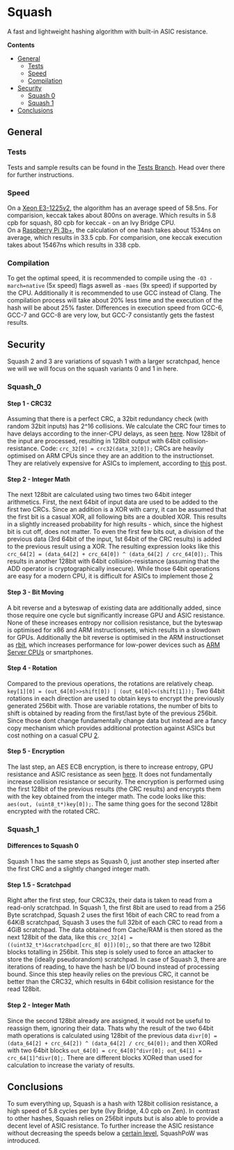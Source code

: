 # Squash
A fast and lightweight hashing algorithm with built-in ASIC resistance.

**Contents**
- [General](#General)
	- [Tests](#Tests)
	- [Speed](#Speed)
	- [Compilation](#Compilation)
- [Security](#Security)
	- [Squash 0](#Squash_0)
	- [Squash 1](#Squash_1)
- [Conclusions](#Conclusions)

## General
### Tests
Tests and sample results can be found in the [Tests Branch](https://github.com/ClashLuke/CCLib/tree/testing). Head over there for further instructions.

### Speed
On a [Xeon E3-1225v2](https://ark.intel.com/content/www/us/en/ark/products/65733/intel-xeon-processor-e3-1225-v2-8m-cache-3-20-ghz.html), the algorithm has an average speed of 58.5ns. For comparision, keccak takes about 800ns on average. Which results in 5.8 cpb for squash, 80 cpb for keccak - on an Ivy Bridge CPU.<br>
On a [Raspberry Pi 3b+](https://www.raspberrypi.org/magpi/raspberry-pi-specs-benchmarks/), the calculation of one hash takes about 1534ns on average, which results in 33.5 cpb. For comparision, one keccak execution takes about 15467ns which results in 338 cpb.

### Compilation
To get the optimal speed, it is recommended to compile using the `-O3 -march=native` (5x speed) flags aswell as `-maes` (9x speed) if supported by the CPU. Additionally it is recommended to use GCC instead of Clang. The compilation process will take about 20% less time and the execution of the hash will be about 25% faster. Differences in execution speed from GCC-6, GCC-7 and GCC-8 are very low, but GCC-7 consistantly gets the fastest results.

## Security

Squash 2 and 3 are variations of squash 1 with a larger scratchpad, hence we will we will focus on the squash variants 0 and 1 in here.

### Squash_0

#### Step 1 - CRC32
Assuming that there is a perfect CRC, a 32bit redundancy check (with random 32bit inputs) has 2^16 collisions. We calculate the CRC four times to have delays according to the inner-CPU delays, as seen [here](https://github.com/JuliaLang/julia/blob/master/src/crc32c.c#L111). Now 128bit of the input are processed, resulting in 128bit output with 64bit collision-resistance. Code: `crc_32[0] = crc32(data_32[0]);` CRCs are heavily optimised on ARM CPUs since they are an addition to the instructionset. They are relatively expensive for ASICs to implement, according to [this](https://www.slideshare.net/bschn2/the-rainforest-algorithm) post.

#### Step 2 - Integer Math
The next 128bit are calculated using two times two 64bit integer arithmetics. First, the next 64bit of input data are used to be added to the first two CRCs. Since an addition is a XOR with carry, it can be assumed that the first bit is a casual XOR, all following bits are a doubled XOR. This results in a slightly increased probability for high results - which, since the highest bit is cut off, does not matter. To even the first few bits out, a division of the previous data (3rd 64bit of the input, 1st 64bit of the CRC results) is added to the previous result using a XOR. The resulting expression looks like this `crc_64[2] = (data_64[2] + crc_64[0]) ^ (data_64[2] / crc_64[0]);`. This results in another 128bit with 64bit collision-resistance (assuming that the ADD operator is cryptographically insecure). While those 64bit operations are easy for a modern CPU, it is difficult for ASICs to implement those [2](https://www.slideshare.net/bschn2/the-rainforest-algorithm)

#### Step 3 - Bit Moving
A bit reverse and a byteswap of existing data are additionally added, since those require one cycle but significantly increase GPU and ASIC resistance. None of these increases entropy nor collision resistance, but the byteswap is optimised for x86 and ARM instructionsets, which results in a slowdown for GPUs. Additionally the bit reverse is optimised in the ARM instructionset as [rbit](http://www.keil.com/support/man/docs/armasm/armasm_dom1361289889382.htm), which increases performance for low-power devices such as [ARM Server CPUs](https://www.arm.com/products/silicon-ip-cpu/neoverse/neoverse-n1) or smartphones.

#### Step 4 - Rotation
Compared to the previous operations, the rotations are relatively cheap. `key[1][0] = (out_64[0]>>shift[0]) | (out_64[0]<<(shift[1]));` Two 64bit rotations in each direction are used to obtain keys to encrypt the previously generated 256bit with. Those are variable rotations, the number of bits to shift is obtained by reading from the first/last byte of the previous 256bit. Since those dont change fundamentally change data but instead are a fancy copy mechanism which provides additional protection against ASICs but cost nothing on a casual CPU [2](https://www.slideshare.net/bschn2/the-rainforest-algorithm).

#### Step 5 - Encryption
The last step, an AES ECB encryption, is there to increase entropy, GPU resistance and ASIC resistance as seen [here](https://www.slideshare.net/bschn2/the-rainforest-algorithm). It does not fundamentally increase collision resistance or security. The encryption is performed using the first 128bit of the previous results (the CRC results) and encrypts them with the key obtained from the integer math. The code looks like this: `aes(out, (uint8_t*)key[0]);`. The same thing goes for the second 128bit encrypted with the rotated CRC.

### Squash_1

#### Differences to Squash 0
Squash 1 has the same steps as Squash 0, just another step inserted after the first CRC and a slightly changed integer math.

#### Step 1.5 - Scratchpad
Right after the first step, four CRC32s, their data is taken to read from a read-only scratchpad. In Squash 1, the first 8bit are used to read from a 256 Byte scratchpad, Squash 2 uses the first 16bit of each CRC to read from a 64KiB scratchpad, Squash 3 uses the full 32bit of each CRC to read from a 4GiB scratchpad. The data obtained from Cache/RAM is then stored as the next 128bit of the data, like this `crc_32[4] = ((uint32_t*)&scratchpad[crc_8[ 0]])[0];`, so that there are two 128bit blocks totalling in 256bit. This step is solely used to force an attacker to store the (ideally pseudorandom) scratchpad. In case of Squash 3, there are iterations of reading, to have the hash be I/O bound instead of processing bound. Since this step heavily relies on the previous CRC, it cannot be better than the CRC32, which results in 64bit collision resistance for the read 128bit.

#### Step 2 - Integer Math
Since the second 128bit already are assigned, it would not be useful to reassign them, ignoring their data. Thats why the result of the two 64bit math operations is calculated using 128bit of the previous data `divr[0] = (data_64[2] + crc_64[2]) ^ (data_64[2] / crc_64[0]);` and then XORed with two 64bit blocks `out_64[0] = crc_64[0]^divr[0]; out_64[1] = crc_64[1]^divr[0];`. There are different blocks XORed than used for calculation to increase the variaty of results.

## Conclusions
To sum everything up, Squash is a hash with 128bit collision resistance, a high speed of 5.8 cycles per byte (Ivy Bridge, 4.0 cpb on Zen). In contrast to other hashes, Squash relies on 256bit inputs but is also able to provide a decent level of ASIC resistance. To further increase the ASIC resistance without decreasing the speeds below a [certain level](https://github.com/ethereum/wiki/wiki/Ethash-Design-Rationale), SquashPoW was introduced.
